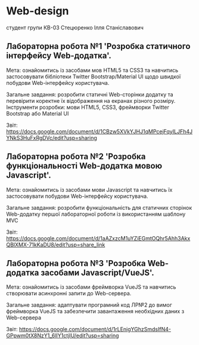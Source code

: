 # Web-design
студент групи КВ-03 Стецюренко Ілля Станіславович
## Лабораторна робота №1 'Розробка статичного інтерфейсу Web-додатка'. 
Мета: ознайомитись із засобами мов HTML5 та CSS3 та навчитись застосовувати бібліотеки Twitter Bootstrap/Material UI щодо швидкої побудови Web-інтерфейсу користувача.

Загальне завдання: розробити статичні Web-сторінки додатку та перевірити коректне їх відображення на екранах різного розміру. Інструменти розробки: мови HTML5, CSS3, фреймворки Twitter Bootstrap або Material UI

Звіт: https://docs.google.com/document/d/1CBzw5XVkYJHJ1qMPcejFqyILJFh4JYNkS3HuFxRgDVc/edit?usp=sharing

## Лабораторна робота №2 'Розробка функціональності Web-додатка мовою Javascript'. 
Мета:  ознайомитись із засобами мови Javascript та навчитись їх застосовувати побудови Web-інтерфейсу користувача.

Загальне завдання: розробити функціональність для статичних сторінок Web-додатку першої лабораторної роботи із використанням шаблону MVC

Звіт: https://docs.google.com/document/d/1aAZxzcM1uYZiEGmtOQhr5Ahh3AkxQBlXMX-71kKaDU8/edit?usp=share_link

## Лабораторна робота №3 'Розробка Web-додатка засобами Javascript/VueJS'. 
Мета: ознайомитись із засобами фреймворка VueJS та навчитись створювати асинхронні запити до Web-сервера.

Загальне завдання: адаптувати програмний код ЛР№2 до вимог фреймворка VueJS та забезпечити завантаження необхідних даних з Web-сервера 

Звіт: https://docs.google.com/document/d/1rLEnigYGhzSmdsIfN4-GPpwm0tX8NzY1_6lIY1ctjIU/edit?usp=sharing
